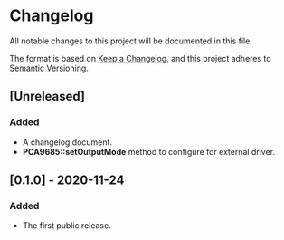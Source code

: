 # Changelog
All notable changes to this project will be documented in this file.

The format is based on [Keep a Changelog](https://keepachangelog.com/en/1.0.0/),
and this project adheres to [Semantic Versioning](https://semver.org/spec/v2.0.0.html).

## [Unreleased]

### Added

- A changelog document.
- **PCA9685::setOutputMode** method to configure for external driver.

## [0.1.0] - 2020-11-24

### Added

- The first public release.